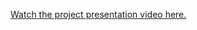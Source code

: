[Watch the project presentation video here.](https://www.youtube.com/watch?v=UsX3UsuckXI&ab_channel=StanDragos)
